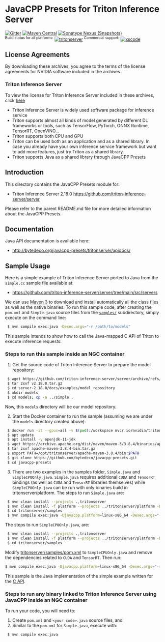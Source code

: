 JavaCPP Presets for Triton Inference Server
===========================================

[![Gitter](https://badges.gitter.im/bytedeco/javacpp.svg)](https://gitter.im/bytedeco/javacpp) [![Maven Central](https://maven-badges.herokuapp.com/maven-central/org.bytedeco/tritonserver/badge.svg)](https://maven-badges.herokuapp.com/maven-central/org.bytedeco/tritonserver) [![Sonatype Nexus (Snapshots)](https://img.shields.io/nexus/s/https/oss.sonatype.org/org.bytedeco/tritonserver.svg)](http://bytedeco.org/builds/)  
<sup>Build status for all platforms:</sup> [![tritonserver](https://github.com/bytedeco/javacpp-presets/workflows/tritonserver/badge.svg)](https://github.com/bytedeco/javacpp-presets/actions?query=workflow%3Atritonserver)  <sup>Commercial support:</sup> [![xscode](https://img.shields.io/badge/Available%20on-xs%3Acode-blue?style=?style=plastic&logo=appveyor&logo=data:image/png;base64,iVBORw0KGgoAAAANSUhEUgAAAEAAAABACAMAAACdt4HsAAAAGXRFWHRTb2Z0d2FyZQBBZG9iZSBJbWFnZVJlYWR5ccllPAAAAAZQTFRF////////VXz1bAAAAAJ0Uk5T/wDltzBKAAAAlUlEQVR42uzXSwqAMAwE0Mn9L+3Ggtgkk35QwcnSJo9S+yGwM9DCooCbgn4YrJ4CIPUcQF7/XSBbx2TEz4sAZ2q1RAECBAiYBlCtvwN+KiYAlG7UDGj59MViT9hOwEqAhYCtAsUZvL6I6W8c2wcbd+LIWSCHSTeSAAECngN4xxIDSK9f4B9t377Wd7H5Nt7/Xz8eAgwAvesLRjYYPuUAAAAASUVORK5CYII=)](https://xscode.com/bytedeco/javacpp-presets)


License Agreements
------------------
By downloading these archives, you agree to the terms of the license agreements for NVIDIA software included in the archives.

### Triton Inference Server
To view the license for Triton Inference Server included in these archives, click [here](https://developer.nvidia.com/ngc/nvidia-deep-learning-container-license)

 * Triton Inference Server is widely used software package for inference service
 * Triton supports almost all kinds of model generated by different DL frameworks or tools, such as TensorFlow, PyTorch, ONNX Runtime, TensorRT, OpenVINO...
 * Triton supports both CPU and GPU
 * Triton can be used both as an application and as a shared library. In case you already have your own inference service framework but want to add more features, just try Triton as a shared library.
 * Triton supports Java as a shared library through JavaCPP Presets


Introduction
------------
This directory contains the JavaCPP Presets module for:

 * Triton Inference Server 2.18.0  https://github.com/triton-inference-server/server

Please refer to the parent README.md file for more detailed information about the JavaCPP Presets.


Documentation
-------------
Java API documentation is available here:

 * http://bytedeco.org/javacpp-presets/tritonserver/apidocs/


Sample Usage
------------
Here is a simple example of Triton Inference Server ported to Java from the `simple.cc` sample file available at:

 * https://github.com/triton-inference-server/server/tree/main/src/servers

We can use [Maven 3](http://maven.apache.org/) to download and install automatically all the class files as well as the native binaries. To run this sample code, after creating the `pom.xml` and `Simple.java` source files from the [`samples/`](samples/) subdirectory, simply execute on the command line:
```bash
 $ mvn compile exec:java -Dexec.args="-r /path/to/models"
```
This sample intends to show how to call the Java-mapped C API of Triton to execute inference requests.

### Steps to run this sample inside an NGC container

 1. Get the source code of Triton Inference Server to prepare the model repository:
```bash
 $ wget https://github.com/triton-inference-server/server/archive/refs/tags/v2.18.0.tar.gz
 $ tar zxvf v2.18.0.tar.gz
 $ cd server-2.18.0/docs/examples/model_repository
 $ mkdir models
 $ cd models; cp -a ../simple .
```
Now, this `models` directory will be our model repository.

 2. Start the Docker container to run the sample (assuming we are under the `models` directory created above):
```bash
 $ docker run -it --gpus=all -v $(pwd):/workspace nvcr.io/nvidia/tritonserver:22.01-py3 bash
 $ apt update
 $ apt install -y openjdk-11-jdk
 $ wget https://archive.apache.org/dist/maven/maven-3/3.8.4/binaries/apache-maven-3.8.4-bin.tar.gz
 $ tar zxvf apache-maven-3.8.4-bin.tar.gz
 $ export PATH=/opt/tritonserver/apache-maven-3.8.4/bin:$PATH
 $ git clone https://github.com/bytedeco/javacpp-presets.git
 $ cd javacpp-presets
 ```
3. There are two examples in the samples folder, `Simple.java` and `SimpleCPUOnly.java`. 
`Simple.java` requires additional `CUDA` and `TensorRT` bindings (as well as `CUDA` and `TensorRT` libraries themselves)
while `SimpleCPUOnly.java` can be run with only binaries build in tritonserver/platform. 
The steps to run `Simple.java` are:
```bash
 $ mvn clean install --projects .,tritonserver
 $ mvn clean install -f platform --projects ../tritonserver/platform -Djavacpp.platform=linux-x86_64
 $ cd tritonserver/samples
 $ mvn compile exec:java -Djavacpp.platform=linux-x86_64 -Dexec.args="-r /workspace/models"
```
The steps to run `SimpleCPUOnly.java`, are: 
```bash
 $ mvn clean install --projects .,tritonserver
 $ mvn clean install -f platform --projects ../tritonserver/platform -Djavacpp.platform=linux-x86_64
 $ cd tritonserver/samples
 ```
 Modify [tritonserver/samples/pom.xml](../tritonserver/samples/pom.xml#L7) to `SimpleCPUOnly.java`
 and remove the dependencies related to `CUDA` and `TensorRT`. Then run:
 ```bash
 $ mvn compile exec:java -Djavacpp.platform=linux-x86_64 -Dexec.args="-r /workspace/models"
```

This sample is the Java implementation of the simple example written for the [C API](https://github.com/triton-inference-server/server/blob/main/docs/inference_protocols.md#c-api).

### Steps to run any binary linked to Triton Inference Server using JavaCPP inside an NGC container

To run your code, you will need to:

 1. Create `pom.xml` and `<your code>.java` source files, and
 2. Similar to the `pom.xml` for `Simple.java`, execute with:
```bash
 $ mvn compile exec:java
```
